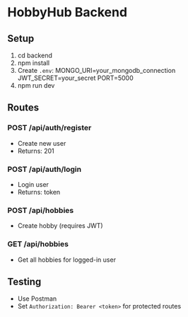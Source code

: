 # HobbyHub Backend

## Setup
1. cd backend
2. npm install
3. Create `.env`:
   MONGO_URI=your_mongodb_connection
   JWT_SECRET=your_secret
   PORT=5000
4. npm run dev

## Routes
### POST /api/auth/register
- Create new user
- Returns: 201

### POST /api/auth/login
- Login user
- Returns: token

### POST /api/hobbies
- Create hobby (requires JWT)

### GET /api/hobbies
- Get all hobbies for logged-in user

## Testing
- Use Postman
- Set `Authorization: Bearer <token>` for protected routes
